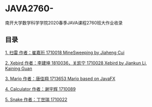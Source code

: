 ﻿# JAVA2760-
南开大学数学科学学院2020春季JAVA课程2760班大作业收录

## 目录
[1. 扫雷 作者：崔嘉珩 1710018 MineSweeping by Jiaheng Cui](https://github.com/NKUSMSJAVA2760/JAVA2760-/tree/master/1710018_Jiaheng%20Cui_Java%20MineSweeper)   

[2. Xebird 作者：李建坤 1810036，关凯宁 1710028   Xebird by Jiankun Li, Kaining Guan](https://github.com/XeBird/Xebird)

[3. Mario 作者：唐佳翔 1713653 Mario based on JavaFX](https://github.com/NKUSMSJAVA2760/JAVA2760-/tree/master/Mario_jiaxiang%20Tang)   

[4. Calculator 作者：谢宇辉 1710089](https://github.com/NKUSMSJAVA2760/JAVA2760-/tree/master/calculator_xyh)

[5. Snake 作者：丁世瑞 1710022](https://github.com/NKUSMSJAVA2760/JAVA2760-/tree/master/Snake_Shirui%20Ding)
